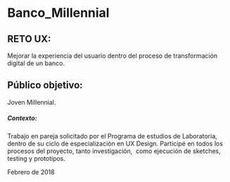# Banco_Millennial
RETO UX: ​ 
-----------
Mejorar la experiencia del usuario dentro del proceso de transformación digital de un banco.  

Público objetivo:
-----
Joven Millennial.


##### Contexto:  
Trabajo en pareja solicitado por el Programa de estudios de Laboratoria, dentro de su ciclo de especialización en UX Design.
Participé en todos los procesos del proyecto, tanto investigación,  como ejecución de sketches, testing y prototipos.
​

Febrero de 2018
